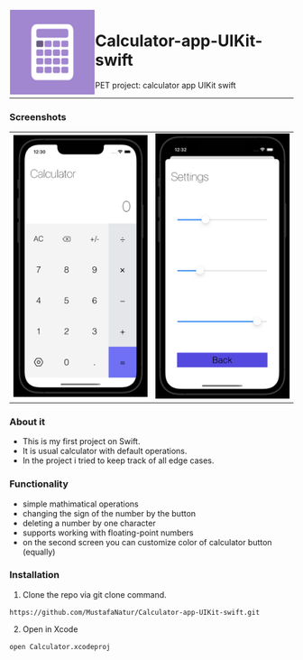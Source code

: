 <img src="https://raw.githubusercontent.com/MustafaNatur/Calculator-app-UIKit-swift/Develop/Calculator/Calculator/Assets.xcassets/AppIcon.appiconset/ed5296e5972730d5899e9cc06e588702-76%402x.png" align="left" hspace="1" vspace="1" height="150" width="150">

# Calculator-app-UIKit-swift

PET project: calculator app UIKit swift


---

### Screenshots
<table>
  <tr>
    <td><img src="screenshots/main_1.png" width="320"></td>
    <td><img src="screenshots/main_2.png" width="320"></td>
</table>

### About it
- This is my first project on Swift.
- It is usual calculator with default operations. 
- In the project i tried to keep track of all edge cases.

### Functionality
- simple mathimatical operations
- changing the sign of the number by the button
- deleting a number by one character
- supports working with floating-point numbers
- on the second screen you can customize color of calculator button (equally)

### Installation

1. Clone the repo via git clone command.
```
https://github.com/MustafaNatur/Calculator-app-UIKit-swift.git
```
2. Open in Xcode
```
open Calculator.xcodeproj
```
